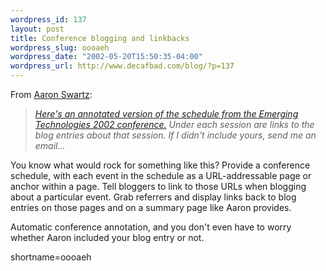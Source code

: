 ```yaml
--- 
wordpress_id: 137
layout: post
title: Conference blogging and linkbacks
wordpress_slug: oooaeh
wordpress_date: "2002-05-20T15:50:35-04:00"
wordpress_url: http://www.decafbad.com/blog/?p=137
---
```

<p>From <a href="http://www.aaronsw.com/">Aaron Swartz</a>:<blockquote><i><a href="http://www.aaronsw.com/2002/etcon/notes">Here's an annotated version of the schedule from the Emerging Technologies 2002 conference.</a> Under each session are links to the blog entries about that session.  If I didn't include yours, send me an email...</i></blockquote>You know what would rock for something like this?  Provide a conference schedule, with each event in the schedule as a URL-addressable page or anchor within a page.  Tell bloggers to link to those URLs when blogging about a particular event.  Grab referrers and display links back to blog entries on those pages and on a summary page like Aaron provides.</p>
<p>Automatic conference annotation, and you don't even have to worry whether Aaron included your blog entry or not.</p>
<!--more-->
shortname=oooaeh
